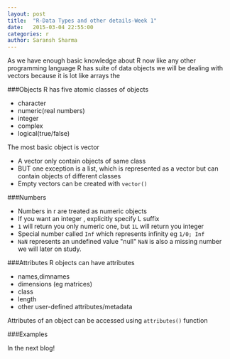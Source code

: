 ```yaml
---
layout: post
title:  "R-Data Types and other details-Week 1"
date:   2015-03-04 22:55:00
categories: r
author: Saransh Sharma
---
```


As we have enough basic knowledge about R now like any other programming language R has suite of data objects we will be dealing with vectors
because it is lot like arrays the

###Objects
R has five atomic classes of objects

- character
- numeric(real numbers)
- integer
- complex
- logical(true/false)

The most basic object is vector 

- A vector only contain objects of same class
- BUT one exception is a list, which is represented as a vector but can contain objects of different classes
- Empty vectors can be created with `vector()`

###Numbers

- Numbers in r are treated as numeric objects
- If you want an integer , explicitly specify L suffix
- `1` will return you only numeric one, but `1L` will return you integer
- Special number called `Inf` which represents infinity eg  `1/0; Inf` 
- `NaN` represents an undefined value "null" `NaN` is also a missing number we will later on study.

###Attributes 
R objects can have attributes

- names,dimnames
- dimensions (eg matrices)
- class
- length
- other user-defined attributes/metadata

Attributes of an object can be accessed using `attributes()` function

###Examples

In the next blog!